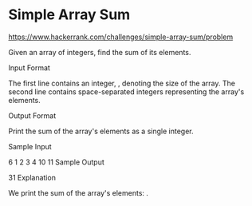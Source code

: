 # Simple Array Sum

https://www.hackerrank.com/challenges/simple-array-sum/problem

Given an array of integers, find the sum of its elements.

Input Format

The first line contains an integer, , denoting the size of the array.
The second line contains space-separated integers representing the array's elements.

Output Format

Print the sum of the array's elements as a single integer.

Sample Input

6
1 2 3 4 10 11
Sample Output

31
Explanation

We print the sum of the array's elements: .
